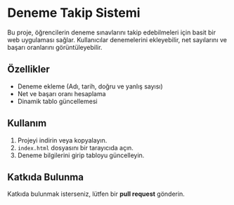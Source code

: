 # Deneme Takip Sistemi

Bu proje, öğrencilerin deneme sınavlarını takip edebilmeleri için basit bir web uygulaması sağlar. Kullanıcılar denemelerini ekleyebilir, net sayılarını ve başarı oranlarını görüntüleyebilir.

## Özellikler
- Deneme ekleme (Adı, tarih, doğru ve yanlış sayısı)
- Net ve başarı oranı hesaplama
- Dinamik tablo güncellemesi

## Kullanım
1. Projeyi indirin veya kopyalayın.
2. `index.html` dosyasını bir tarayıcıda açın.
3. Deneme bilgilerini girip tabloyu güncelleyin.

## Katkıda Bulunma
Katkıda bulunmak isterseniz, lütfen bir **pull request** gönderin.

